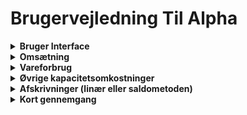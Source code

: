 # Brugervejledning Til Alpha

<details><summary> <strong>Bruger Interface</strong> </summary> <p>
  
  *Her ses vores automatiserede ui, siden at programmet er lavet til at hjælpe med at udregne et resultat budget og
  derfor antager vi at brugeren har kendskab til de forskellige nøgle ord. nøgleord som er et skrevet i fed er
  selvudregnene, det betyder at så længe du angiver de forhændværende felter som ikke er i fed vil de fede blive udregnet og udfyldt automatisk.*
  
![](assets/ReadmeAssets/fullview.png)
 
  </p>
</details>
 
  <details><summary> <strong>Omsætning</strong> </summary> <p>
  
*Hvis det forkommer at man har flere omsætningskilder, så kan vores program facilitere en mere detaljeret opsætning, tilføj flere kilder, giv dem et navn, så sætter interfacen det pænt op og importere summen til den primære bruger interface.*
  
  ![](assets/ReadmeAssets/omsætning.png)
  
  </p>
  </details>

  <details><summary> <strong>Vareforbrug</strong> </summary> <p>
  
*Her ses UI som bruges til at udregne et detaljeret vareforbrug. Dette UI facilitere udregning af Vareforbrug ved at insætte de værdiger, på sigt skal dette kunne facilitere flere kilder af vareforbrug, ligesom i omsætning. Derefter kan summen impoteres til det primære bruger interface.*

  ![](assets/ReadmeAssets/vareforbrug.png)
  
  </p>
  </details>
  
  <details><summary> <strong>Øvrige kapacitetsomkostninger</strong> </summary> <p>
  
*I denne tab kan man udregne de øvrige kapacitetsomkostninger, man kan udregne det med forskellige ting, her ser vi at den består af løntimer, emballage, lager og maskiner, som der allerede står skrevet ind fordi de er standard. Er omkostninger der ikke står her kan man tilføje nye, og når du har indskrevet alle de omkosntninger der nu skulle være, så kan man klikke "Overfør til resultatopgørelse" for at den udregner og importere summen ind i resultatsopgørelsen.*
  
  ![](assets/ReadmeAssets/kapacitetsomkostninger.png)
  
  </p>
  </details>
  
  <details><summary> <strong>Afskrivninger (linær eller saldometoden)</strong> </summary> <p>
  
  *Afskrivninger er en repræsentation af de varer som er købt til videresalg.*
  
  ![](assets/ReadmeAssets/afskrivningerReadme.png)
  
  </p>
  </details>
  
<details><summary> <strong>Kort gennemgang</strong> </summary> <p>
  
*Det første man ligger mærke til er at der står nogle tomme felter med en "titel" og et felt man kan angive numre i. I dette billede kan vi se at vi har 3 felter som arbejder sammen, en til omsætning, en til vareforbrug og en til bruttofortjenneste. Bruttofortjennesten bliver beregnet på denne måde **"Omsætning - Vareforbrug"** (Næste billede)*
  
  ![](assets/ReadmeAssets/emptyDisplay.png)
  
*I det næste billede kan vi se at en bruger har angivet omsætningen og vareforbruget og så har systemet udregnet og vist/præsenteret bruttofortjenesten. Dette forløb sker flere gange, men med andre felter og titler, såsom **"Bruttofortjenesten - Salgsfremmende Omkostninger = Markedsføringsbidrag"** eller **"Markedsføringsbidrag - Kapacitetsomkostninger = Indtjeningsbidrag"**.*
  
  ![](assets/ReadmeAssets/displayFunction.png)
  
*I det sidste billede kan vi se resultaet af alle de tidligere/løbende udregninger der leder op til det endelige resultat.*
  
  ![](assets/ReadmeAssets/displayResultat.png)
  
  </p>
  </details>


